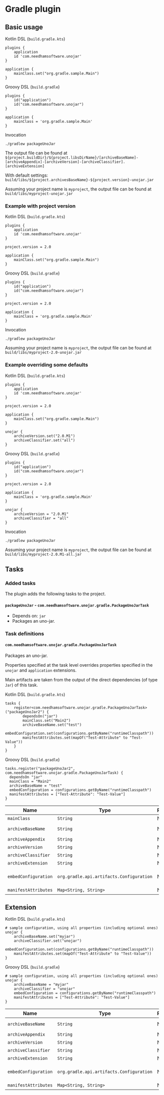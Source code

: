 # Gradle plugin

## Basic usage

Kotlin DSL (`build.gradle.kts`)
```
plugins {
    application
    id 'com.needhamsoftware.unojar'
}

application {
    mainClass.set("org.gradle.sample.Main")
}
```

Groovy DSL (`build.gradle`)
```
plugins {
    id("application")
    id("com.needhamsoftware.unojar")
}

application {
    mainClass = 'org.gradle.sample.Main'
}
```

Invocation
```
./gradlew packageUnoJar
```

The output file can be found at `${project.buildDir}/${project.libsDirName}/[archiveBaseName]-[archiveAppendix]-[archiveVersion]-[archiveClassifier].[archiveExtension]`

With default settings: `build/libs/${project.archivesBaseName}-${project.version}-unojar.jar`

Assuming your project name is `myproject`, the output file can be found at `build/libs/myproject-unojar.jar`

### Example with project version

Kotlin DSL (`build.gradle.kts`)
```
plugins {
    application
    id 'com.needhamsoftware.unojar'
}

project.version = 2.0

application {
    mainClass.set("org.gradle.sample.Main")
}
```

Groovy DSL (`build.gradle`)
```
plugins {
    id("application")
    id("com.needhamsoftware.unojar")
}

project.version = 2.0

application {
    mainClass = 'org.gradle.sample.Main'
}
```

Invocation
```
./gradlew packageUnoJar
```

Assuming your project name is `myproject`, the output file can be found at `build/libs/myproject-2.0-unojar.jar`

### Example overriding some defaults

Kotlin DSL (`build.gradle.kts`)
```
plugins {
    application
    id 'com.needhamsoftware.unojar'
}

project.version = 2.0

application {
    mainClass.set("org.gradle.sample.Main")
}

unojar {
    archiveVersion.set("2.0.M1")
    archiveClassifier.set("all")
}
```

Groovy DSL (`build.gradle`)
```
plugins {
    id("application")
    id("com.needhamsoftware.unojar")
}

project.version = 2.0

application {
    mainClass = 'org.gradle.sample.Main'
}

unojar {
    archiveVersion = "2.0.M1"
    archiveClassifier = "all"
}
```

Invocation
```
./gradlew packageUnoJar
```

Assuming your project name is `myproject`, the output file can be found at `build/libs/myproject-2.0.M1-all.jar`

## Tasks

### Added tasks

The plugin adds the following tasks to the project.

#### `packageUnoJar` - `com.needhamsoftware.unojar.gradle.PackageUnoJarTask`

* Depends on: `jar`
* Packages an uno-jar.

### Task definitions

#### `com.needhamsoftware.unojar.gradle.PackageUnoJarTask`

Packages an uno-jar.

Properties specified at the task level overrides properties specified in the `unojar` and `application` extensions.

Main artifacts are taken from the output of the direct dependencies (of type `Jar`) of this task.

Kotlin DSL (`build.gradle.kts`)
```
tasks {
    register<com.needhamsoftware.unojar.gradle.PackageUnoJarTask>("packageUnoJar2") {
        dependsOn("jar")
        mainClass.set("Main2")
        archiveBaseName.set("test")
        embedConfiguration.set(configurations.getByName("runtimeClasspath"))
        manifestAttributes.set(mapOf("Test-Attribute" to "Test-Value"))
    }
}
```

Groovy DSL (`build.gradle`)
```
tasks.register("packageUnoJar2", com.needhamsoftware.unojar.gradle.PackageUnoJarTask) {
  dependsOn "jar"
  mainClass = "Main2"
  archiveBaseName = "test"
  embedConfiguration = configurations.getByName("runtimeClasspath")
  manifestAttributes = ["Test-Attribute": "Test-Value"]
}
```


| Name | Type | Required | Description |
| --- | --- | --- | --- |
| `mainClass` | `String` | No | Main class name. | 
| `archiveBaseName` | `String` | No | Archive base name. Default: `project.archivesBaseName` |
| `archiveAppendix` | `String` | No | Archive appendix. |
| `archiveVersion` | `String` | No | Archive version. Default: `project.version` |
| `archiveClassifier` | `String` | No | Archive classifier. Default: `"unojar"` |
| `archiveExtension` | `String` | No | Archive extension. Default: `"jar"` |
| `embedConfiguration` | `org.gradle.api.artifacts.Configuration` | No | Embed configuration. Library artifacts to include in the uno-jar. Default: `configurations.getByName("runtimeClasspath")` |
| `manifestAttributes` | `Map<String, String>` | No | Manifest attributes. |

## Extension

Kotlin DSL (`build.gradle.kts`)
```
# sample configuration, using all properties (including optional ones) 
unojar {
    archiveBaseName.set("myjar")
    archiveClassifier.set("unojar")
    embedConfiguration.set(configurations.getByName("runtimeClasspath")) 
    manifestAttributes.set(mapOf("Test-Attribute" to "Test-Value"))
}
```

Groovy DSL (`build.gradle`)
```
# sample configuration, using all properties (including optional ones) 
unojar {
    archiveBaseName = "myjar"
    archiveClassifier = "unojar"
    embedConfiguration = configurations.getByName("runtimeClasspath")
    manifestAttributes = ["Test-Attribute": "Test-Value"]
}
```

| Name | Type | Required | Description |
| --- | --- | --- | --- |
| `archiveBaseName` | `String` | No | Archive base name. Default: `project.archivesBaseName` |
| `archiveAppendix` | `String` | No | Archive appendix. |
| `archiveVersion` | `String` | No | Archive version. Default: `project.version` |
| `archiveClassifier` | `String` | No | Archive classifier. Default: `"unojar"` |
| `archiveExtension` | `String` | No | Archive extension. Default: `"jar"` |
| `embedConfiguration` | `org.gradle.api.artifacts.Configuration` | No | Embed configuration. Library artifacts to include in the uno-jar. Default: `configurations.getByName("runtimeClasspath")` |
| `manifestAttributes` | `Map<String, String>` | No | Manifest attributes. |

